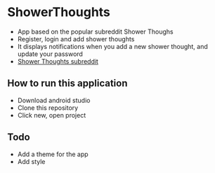 # ShowerThoughts

- App based on the popular subreddit Shower Thoughs
- Register, login and add shower thoughts
- It displays notifications when you add a new shower thought, and update your password
- [Shower Thoughts subreddit](www.reddit.com/r/showerthoughts)

## How to run this application
-   Download android studio
-   Clone this repository
-   Click new, open project

## Todo
-   Add a theme for the app
-   Add style